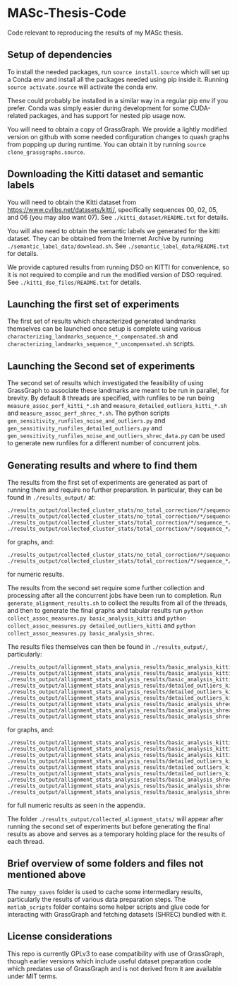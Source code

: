 # MASc-Thesis-Code
Code relevant to reproducing the results of my MASc thesis.

## Setup of dependencies
To install the needed packages, run `source install.source` which will set up a Conda env and install all the packages needed using pip inside it. Running `source activate.source` will activate the conda env.

These could probably be installed in a similar way in a regular pip env if you prefer. Conda was simply easier during development for some CUDA-related packages, and has support for nested pip usage now.

You will need to obtain a copy of GrassGraph. We provide a lightly modified version on github with some needed configuration changes to quash graphs from popping up during runtime. You can obtain it by running `source clone_grassgraphs.source`.

## Downloading the Kitti dataset and semantic labels
You will need to obtain the Kitti dataset from https://www.cvlibs.net/datasets/kitti/, specifically sequences 00, 02, 05, and 06 (you may also want 07). See `./kitti_dataset/README.txt` for details.

You will also need to obtain the semantic labels we generated for the kitti dataset. They can be obtained from the Internet Archive by running `./semantic_label_data/download.sh`. See `./semantic_label_data/README.txt` for details. 

We provide captured results from running DSO on KITTI for convenience, so it is not required to compile and run the modified version of DSO required. See `./kitti_dso_files/README.txt` for details.

## Launching the first set of experiments
The first set of results which characterized generated landmarks themselves can be launched once setup is complete using various `characterizing_landmarks_sequence_*_compensated.sh` and `characterizing_landmarks_sequence_*_uncompensated.sh` scripts.

## Launching the Second set of experiments
The second set of results which investigated the feasibility of using GrassGraph to associate these landmarks are meant to be run in parallel, for brevity. By default 8 threads are specified, with runfiles to be run being `measure_assoc_perf_kitti_*.sh` and `measure_detailed_outliers_kitti_*.sh` and `measure_assoc_perf_shrec_*.sh`. The python scripts `gen_sensitivity_runfiles_noise_and_outliers.py` and `gen_sensitivity_runfiles_detailed_outliers.py` and `gen_sensitivity_runfiles_noise_and_outliers_shrec_data.py` can be used to generate new runfiles for a different number of concurrent jobs.

## Generating results and where to find them
The results from the first set of experiments are generated as part of running them and require no further preparation. In particular, they can be found in `./results_output/` at:
```
./results_output/collected_cluster_stats/no_total_correction/*/sequence_*/nn_distance_between_histogram.png
./results_output/collected_cluster_stats/no_total_correction/*/sequence_*/nn_precent_outliers_histogram.png
./results_output/collected_cluster_stats/total_correction/*/sequence_*/nn_distance_between_histogram.png
./results_output/collected_cluster_stats/total_correction/*/sequence_*/nn_precent_outliers_histogram.png
```
for graphs, and:
```
./results_output/collected_cluster_stats/no_total_correction/*/sequence_*/logfile.txt
./results_output/collected_cluster_stats/total_correction/*/sequence_*/logfile.txt
```
for numeric results.

The results from the second set require some further collection and processing after all the concurrent jobs have been run to completion. Run `generate_alignment_results.sh` to collect the results from all of the threads, and then to generate the final graphs and tabular results run `python collect_assoc_measures.py basic_analysis_kitti` and `python collect_assoc_measures.py detailed_outliers_kitti` and `python collect_assoc_measures.py basic_analysis_shrec`.

The results files themselves can then be found in `./results_output/`, particularly:
```
./results_output/allignment_stats_analysis_results/basic_analysis_kitti/pcent_match/pcent_match_avg_lineplot.png
./results_output/allignment_stats_analysis_results/basic_analysis_kitti/matrix_frob/matrix_frob_med_lineplot.png
./results_output/allignment_stats_analysis_results/basic_analysis_kitti/angle_difference/angle_diff_avg_lineplot.png
./results_output/allignment_stats_analysis_results/detailed_outliers_kitti/pcent_match/pcent_match_avg_lineplot.png
./results_output/allignment_stats_analysis_results/detailed_outliers_kitti/matrix_frob/matrix_frob_med_lineplot.png
./results_output/allignment_stats_analysis_results/detailed_outliers_kitti/angle_difference/angle_diff_avg_lineplot.png
./results_output/allignment_stats_analysis_results/basic_analysis_shrec/pcent_match/pcent_match_avg_lineplot.png
./results_output/allignment_stats_analysis_results/basic_analysis_shrec/matrix_frob/matrix_frob_med_lineplot.png
./results_output/allignment_stats_analysis_results/basic_analysis_shrec/angle_difference/angle_diff_avg_lineplot.png
```
for graphs, and:
```
./results_output/allignment_stats_analysis_results/basic_analysis_kitti/pcent_match/pcent_match_avg_grid_tables.txt
./results_output/allignment_stats_analysis_results/basic_analysis_kitti/matrix_frob/matrix_frob_med_grid_tables.txt
./results_output/allignment_stats_analysis_results/basic_analysis_kitti/angle_difference/angle_diff_avg_grid_tables.txt
./results_output/allignment_stats_analysis_results/detailed_outliers_kitti/pcent_match/pcent_match_avg_grid_tables.txt
./results_output/allignment_stats_analysis_results/detailed_outliers_kitti/matrix_frob/matrix_frob_med_grid_tables.txt
./results_output/allignment_stats_analysis_results/detailed_outliers_kitti/angle_difference/angle_diff_avg_grid_tables.txt
./results_output/allignment_stats_analysis_results/basic_analysis_shrec/pcent_match/pcent_match_avg_grid_tables.txt
./results_output/allignment_stats_analysis_results/basic_analysis_shrec/matrix_frob/matrix_frob_med_grid_tables.txt
./results_output/allignment_stats_analysis_results/basic_analysis_shrec/angle_difference/angle_diff_avg_grid_tables.txt
```
for full numeric results as seen in the appendix.

The folder `./results_output/collected_alignment_stats/` will appear after running the second set of experiments but before generating the final results as above and serves as a temporary holding place for the results of each thread.

## Brief overview of some folders and files not mentioned above
The `numpy_saves` folder is used to cache some intermediary results, particularly the results of various data preparation steps.
The `matlab_scripts` folder contains some helper scripts and glue code for interacting with GrassGraph and fetching datasets (SHREC) bundled with it.

## License considerations
This repo is currently GPLv3 to ease compatibility with use of GrassGraph, though earlier versions which include useful dataset preparation code which predates use of GrassGraph and is not derived from it are available under MIT terms.

